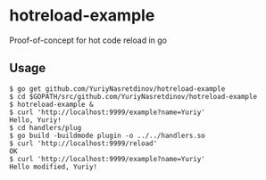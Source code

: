 # hotreload-example
Proof-of-concept for hot code reload in go

## Usage

```
$ go get github.com/YuriyNasretdinov/hotreload-example
$ cd $GOPATH/src/github.com/YuriyNasretdinov/hotreload-example
$ hotreload-example &
$ curl 'http://localhost:9999/example?name=Yuriy'
Hello, Yuriy!
$ cd handlers/plug
$ go build -buildmode plugin -o ../../handlers.so
$ curl 'http://localhost:9999/reload'
OK
$ curl 'http://localhost:9999/example?name=Yuriy'
Hello modified, Yuriy!
```
